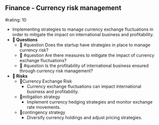 ## Finance - Currency risk management
#rating: 10
- Implementing strategies to manage currency exchange fluctuations in order to mitigate the impact on international business and profitability.
- **💭 Questions**
  - 💭 #question Does the startup have strategies in place to manage currency risk?
  - 💭 #question Are there measures to mitigate the impact of currency exchange fluctuations?
  - 💭 #question Is the profitability of international business ensured through currency risk management?
- **🚨 Risks**
  - 🚨Currency Exchange Risk
    - Currency exchange fluctuations can impact international business and profitability.
  - 🚨mitigation strategy
    - Implement currency hedging strategies and monitor exchange rate movements.
  - 🚨contingency strategy
    - Diversify currency holdings and adjust pricing strategies.


